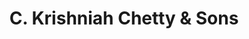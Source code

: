 ---
title: "C. Krishniah Chetty & Sons"
url: /bangalore/c-krishniah-chetty-and-sons/
shop: jewelry
---
